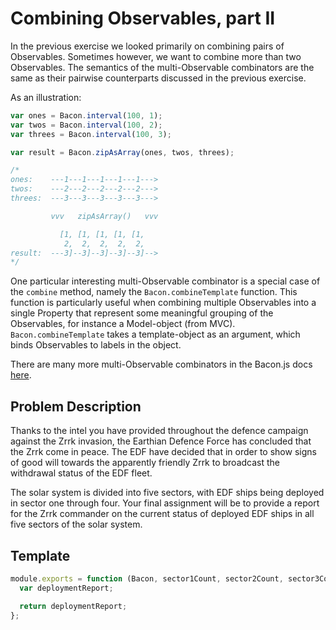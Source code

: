 # Combining Observables, part II

In the previous exercise we looked primarily on combining pairs of
Observables. Sometimes however, we want to combine more than two Observables.
The semantics of the multi-Observable combinators are the same as their
pairwise counterparts discussed in the previous exercise.

As an illustration:

```js
var ones = Bacon.interval(100, 1);
var twos = Bacon.interval(100, 2);
var threes = Bacon.interval(100, 3);

var result = Bacon.zipAsArray(ones, twos, threes);

/*
ones:    ---1---1---1---1---1--->
twos:    ---2---2---2---2---2--->
threes:  ---3---3---3---3---3--->

         vvv   zipAsArray()   vvv

           [1, [1, [1, [1, [1,
            2,  2,  2,  2,  2,
result:  ---3]--3]--3]--3]--3]-->
*/
```

One particular interesting multi-Observable combinator is a special case of
the `combine` method, namely the `Bacon.combineTemplate` function. This
function is particularly useful when combining multiple Observables into a
single Property that represent some meaningful grouping of the Observables,
for instance a Model-object (from MVC). `Bacon.combineTemplate` takes a
template-object as an argument, which binds Observables to labels in the
object.

There are many more multi-Observable combinators in the Bacon.js docs
[here](https://github.com/baconjs/bacon.js/#combining-multiple-streams-and-properties).

## Problem Description

Thanks to the intel you have provided throughout the defence campaign against
the Zrrk invasion, the Earthian Defence Force has concluded that the Zrrk come
in peace. The EDF have decided that in order to show signs of good will
towards the apparently friendly Zrrk to broadcast the withdrawal status of the
EDF fleet.

The solar system is divided into five sectors, with EDF ships being deployed
in sector one through four. Your final assignment will be to provide a report
for the Zrrk commander on the current status of deployed EDF ships in all five
sectors of the solar system.

## Template

```js
module.exports = function (Bacon, sector1Count, sector2Count, sector3Count, sector4Count) {
  var deploymentReport;

  return deploymentReport;
};
```
